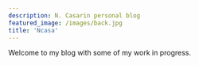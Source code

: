 ```yaml
---
description: N. Casarin personal blog
featured_image: /images/back.jpg
title: 'Ncasa'
---
```

Welcome to my blog with some of my work in progress.